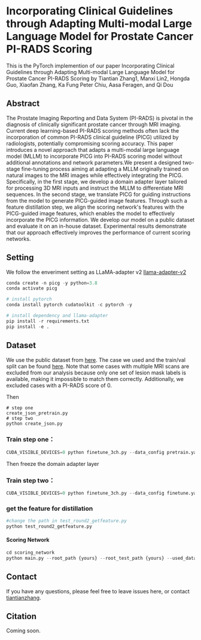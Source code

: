 # Incorporating Clinical Guidelines through Adapting Multi-modal Large Language Model for Prostate Cancer PI-RADS Scoring

This is the PyTorch implemention of our paper Incorporating Clinical Guidelines through Adapting Multi-modal Large Language Model for Prostate Cancer PI-RADS Scoring by Tiantian Zhang1, Manxi Lin2, Hongda Guo, Xiaofan Zhang, Ka Fung
Peter Chiu, Aasa Feragen, and Qi Dou

## Abstract
The Prostate Imaging Reporting and Data System (PI-RADS) is pivotal in the diagnosis of clinically significant prostate cancer through MRI imaging. Current deep learning-based PI-RADS scoring methods often lack the incorporation of common PI-RADS clinical guideline (PICG) utilized by radiologists, potentially compromising scoring accuracy. This paper introduces a novel approach that adapts a multi-modal large language model (MLLM) to incorporate PICG into PI-RADS scoring model without additional annotations and network parameters.We present a designed two-stage fine-tuning process aiming at adapting a MLLM originally trained on natural images to the MRI images while effectively integrating the PICG. Specifically, in the first stage, we develop a domain adapter layer tailored for processing 3D MRI inputs and instruct the MLLM to differentiate MRI sequences. In the second stage, we translate PICG for guiding instructions from the model to generate PICG-guided image features. Through such a feature distillation step, we align the scoring network's features with the PICG-guided image features, which enables the model to effectively incorporate the PICG information. We develop our model on a public dataset and evaluate it on an in-house dataset. Experimental results demonstrate that our approach effectively improves the performance of current scoring networks.

## Setting

We follow the enveriment setting as LLaMA-adapter v2 [llama-adapter-v2](https://github.com/OpenGVLab/LLaMA-Adapter)


```python
conda create -n picg -y python=3.8
conda activate picg

# install pytorch
conda install pytorch cudatoolkit -c pytorch -y

# install dependency and llama-adapter
pip install -r requirements.txt
pip install -e .
```

## Dataset

We use the public dataset from [here](https://www.cancerimagingarchive.net/collection/prostate-mri-us-biopsy/). The case we used and the train/val split can be found [here](https://gocuhk-my.sharepoint.com/:f:/g/personal/tiantianzhang_cuhk_edu_hk/EiRr7xgyS4NEmJmfA2wxFgMBNCCus_B3WX6t4YKbpmRVeA?e=dQcInb). Note that some cases with multiple MRI scans are excluded from our analysis because only one set of lesion mask labels is available, making it impossible to match them correctly. Additionally, we excluded cases with a PI-RADS score of 0.

Then
```
# step one
create_json_pretrain.py
# step two
python create_json.py

```

### Train step one：
```python
CUDA_VISIBLE_DEVICES=0 python finetune_3ch.py --data_config pretrain.yaml --batch_size 3 --epochs 20 --warmup_epochs 2 --blr 10e-4 --weight_decay 0.02 --llama_path . --output_dir prostate_pretrain --pretrained_path ckpts/7fa55208379faf2dd862565284101b0e4a2a72114d6490a95e432cf9d9b6c813_BIAS-7B.pth

```
Then freeze the domain adapter layer
### Train step two：
```python
CUDA_VISIBLE_DEVICES=0 python finetune_3ch.py --data_config finetune.yaml --batch_size 3 --epochs 60 --warmup_epochs 5 --blr 10e-4 --weight_decay 0.02 --llama_path . --output_dir prostate_finetune --pretrained_path prostate_pretrain/checkpoint-19.pth

```
### get the feature for distillation
```python
#change the path in test_round2_getfeature.py
python test_round2_getfeature.py

```

#### Scoring Network

```python 
cd scoring_network
python main.py --root_path {yours} --root_test_path {yours} --used_dataset public  --batch_size 16 --n_threads 0  --loss_select multiFocal  --focalweight  2.0 2.0 1.0 1.0 1.0 --focalgamma  2   --pretrain_path /your/pretrain/r3d50_KM_200ep.pth --model_depth 50 --result_path new_feature_public_resnet50_datasample_distill_5e5_kd4 --n_classes 5 --n_epochs  200  --sample_size 256  --sample_duration 20 --train_txt_file ./data/public_train.txt --test_txt_file ./data/public_test.txt --inf_txt_file ./data/public_test.txt  --datasampler True --learning_rate 5e-5 --optimizer adam --loss_weight 0.4

```
## Contact
If you have any questions, please feel free to leave issues here, or contact [tiantianzhang](tiantianzhang@cuhk.edu.hk).

## Citation
Coming soon.
